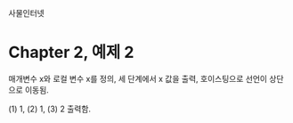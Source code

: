 
사물인터넷

Chapter 2, 예제 2
================================

매개변수 x와 로컬 변수 x를 정의, 세 단계에서 x 값을 출력, 호이스팅으로 선언이 상단으로 이동됨.

(1) 1, (2) 1, (3) 2 출력함.